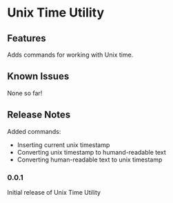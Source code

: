 # Unix Time Utility

## Features

Adds commands for working with Unix time.

## Known Issues

None so far!

## Release Notes

Added commands:
- Inserting current unix timestamp
- Converting unix timestamp to humand-readable text
- Converting human-readable text to unix timestamp

### 0.0.1

Initial release of Unix Time Utility